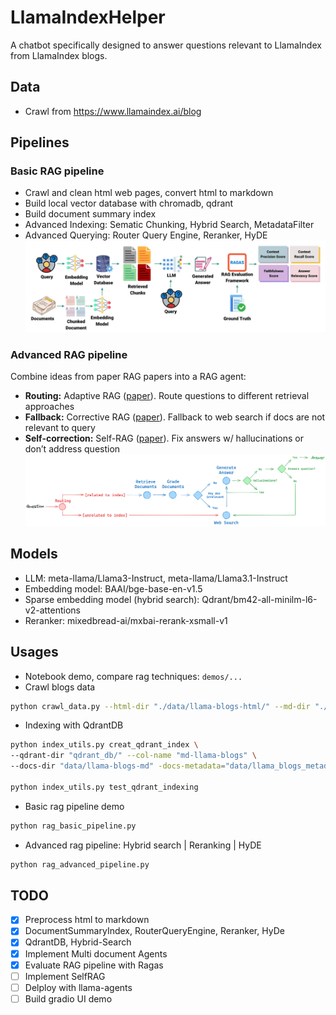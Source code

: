 # LlamaIndexHelper
A chatbot specifically designed to answer questions relevant to LlamaIndex from LlamaIndex blogs.

## Data
- Crawl from https://www.llamaindex.ai/blog

## Pipelines
### Basic RAG pipeline

- Crawl and clean html web pages, convert html to markdown 
- Build local vector database with chromadb, qdrant
- Build document summary index
- Advanced Indexing: Sematic Chunking, Hybrid Search, MetadataFilter
- Advanced Querying: Router Query Engine, Reranker, HyDE
![Basic pipeline RAG](./assets/rag_basic_pipeline.webp)


### Advanced RAG pipeline
Combine ideas from paper RAG papers into a RAG agent:

- **Routing:**  Adaptive RAG ([paper](https://arxiv.org/abs/2403.14403)). Route questions to different retrieval approaches
- **Fallback:** Corrective RAG ([paper](https://arxiv.org/pdf/2401.15884.pdf)). Fallback to web search if docs are not relevant to query
- **Self-correction:** Self-RAG ([paper](https://arxiv.org/abs/2310.11511)). Fix answers w/ hallucinations or don’t address question
![Advanced RAG pipeline](./assets/rag_agent_pipeline.png)

## Models
- LLM: meta-llama/Llama3-Instruct, meta-llama/Llama3.1-Instruct
- Embedding model: BAAI/bge-base-en-v1.5
- Sparse embedding model (hybrid search): Qdrant/bm42-all-minilm-l6-v2-attentions
- Reranker: mixedbread-ai/mxbai-rerank-xsmall-v1


## Usages
- Notebook demo, compare rag techniques: `demos/...`
- Crawl blogs data
```bash
python crawl_data.py --html-dir "./data/llama-blogs-html/" --md-dir "./data/llama-blogs-md/"
```

- Indexing with QdrantDB
```bash
python index_utils.py creat_qdrant_index \
--qdrant-dir "qdrant_db/" --col-name "md-llama-blogs" \
--docs-dir "data/llama-blogs-md" -docs-metadata="data/llama_blogs_metadata.json"

python index_utils.py test_qdrant_indexing
```

- Basic rag pipeline demo
```bash
python rag_basic_pipeline.py 
```

- Advanced rag pipeline: Hybrid search | Reranking | HyDE
```bash
python rag_advanced_pipeline.py
```
## TODO
- [x] Preprocess html to markdown
- [x] DocumentSummaryIndex, RouterQueryEngine, Reranker, HyDe
- [x] QdrantDB, Hybrid-Search
- [x] Implement Multi document Agents
- [x] Evaluate RAG pipeline with Ragas
- [ ] Implement SelfRAG
- [ ] Delploy with llama-agents
- [ ] Build gradio UI demo